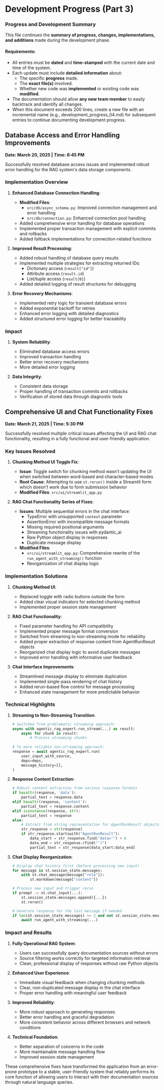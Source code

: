 # Development Progress (Part 3)
### Progress and Development Summary  

This file continues the **summary of progress, changes, implementations, and additions** made during the development phase.  

#### **Requirements:**  
- All entries must be **dated** and **time-stamped** with the current date and time of the system.  
- Each update must include **detailed information** about:  
  - The specific **progress** made.  
  - The **exact file(s)** involved.  
  - Whether new code was **implemented** or existing code was **modified**.  
- The documentation should allow **any new team member** to easily backtrack and identify all changes.
- When this document exceeds 200 lines, create a new file with an incremental name (e.g., development_progress_04.md) for subsequent entries to continue documenting development progress.

## Database Access and Error Handling Improvements
**Date: March 20, 2025 | Time: 6:45 PM**

Successfully resolved database access issues and implemented robust error handling for the RAG system's data storage components.

### Implementation Overview

1. **Enhanced Database Connection Handling**:
   - **Modified Files**: 
     - `src/db/async_schema.py`: Improved connection management and error handling
     - `src/db/connection.py`: Enhanced connection pool handling
   - Added comprehensive error handling for database operations
   - Implemented proper transaction management with explicit commits and rollbacks
   - Added fallback implementations for connection-related functions

2. **Improved Result Processing**:
   - Added robust handling of database query results
   - Implemented multiple strategies for extracting returned IDs:
     - Dictionary access (`result["id"]`)
     - Attribute access (`result.id`)
     - List/tuple access (`result[0]`)
   - Added detailed logging of result structures for debugging

3. **Error Recovery Mechanisms**:
   - Implemented retry logic for transient database errors
   - Added exponential backoff for retries
   - Enhanced error logging with detailed diagnostics
   - Added structured error logging for better traceability

### Impact

1. **System Reliability**:
   - Eliminated database access errors
   - Improved transaction handling
   - Better error recovery mechanisms
   - More detailed error logging

2. **Data Integrity**:
   - Consistent data storage
   - Proper handling of transaction commits and rollbacks
   - Verification of stored data through diagnostic tools

## Comprehensive UI and Chat Functionality Fixes
**Date: March 21, 2025 | Time: 5:30 PM**

Successfully resolved multiple critical issues affecting the UI and RAG chat functionality, resulting in a fully functional and user-friendly application.

### Key Issues Resolved

1. **Chunking Method UI Toggle Fix**:
   - **Issue**: Toggle switch for chunking method wasn't updating the UI when switched between word-based and character-based modes
   - **Root Cause**: Attempting to use `st.rerun()` inside a Streamlit form which doesn't work due to form submission behavior
   - **Modified Files**: `src/ui/streamlit_app.py`

2. **RAG Chat Functionality Series of Fixes**:
   - **Issues**: Multiple sequential errors in the chat interface:
     - TypeError with unsupported `context` parameter
     - AssertionError with incompatible message formats
     - Missing required positional arguments
     - Streaming functionality issues with pydantic_ai
     - Raw Python object display in responses
     - Duplicate message display
   - **Modified Files**: 
     - `src/ui/streamlit_app.py`: Comprehensive rewrite of the `run_agent_with_streaming()` function
     - Reorganization of chat display logic

### Implementation Solutions

1. **Chunking Method UI**:
   - Replaced toggle with radio buttons outside the form
   - Added clear visual indicators for selected chunking method
   - Implemented proper session state management

2. **RAG Chat Functionality**:
   - Fixed parameter handling for API compatibility
   - Implemented proper message format conversion
   - Switched from streaming to non-streaming mode for reliability
   - Added proper extraction of response content from AgentRunResult objects
   - Reorganized chat display logic to avoid duplicate messages
   - Improved error handling with informative user feedback

3. **Chat Interface Improvements**:
   - Streamlined message display to eliminate duplication
   - Implemented single-pass rendering of chat history
   - Added rerun-based flow control for message processing
   - Enhanced state management for more predictable behavior

### Technical Highlights

1. **Streaming to Non-Streaming Transition**:
   ```python
   # Switched from problematic streaming approach:
   async with agentic_rag_expert.run_stream(...) as result:
       async for chunk in result:
           # Process streaming chunks
           
   # To more reliable non-streaming approach:
   response = await agentic_rag_expert.run(
       user_input_with_source,
       deps=deps,
       message_history=[],
   )
   ```

2. **Response Content Extraction**:
   ```python
   # Robust content extraction from various response formats
   if hasattr(response, 'data'):
       partial_text = response.data
   elif hasattr(response, 'content'):
       partial_text = response.content
   elif isinstance(response, str):
       partial_text = response
   else:
       # Extract from string representation for AgentRunResult objects
       str_response = str(response)
       if str_response.startswith("AgentRunResult"):
           data_start = str_response.find("data='") + 6
           data_end = str_response.rfind("')")
           partial_text = str_response[data_start:data_end]
   ```

3. **Chat Display Reorganization**:
   ```python
   # Display chat history first (before processing new input)
   for message in st.session_state.messages:
       with st.chat_message(message["role"]):
           st.markdown(message["content"])
   
   # Process new input and trigger rerun
   if prompt := st.chat_input(...):
       st.session_state.messages.append({...})
       st.rerun()
   
   # Generate response for the last message if needed
   if len(st.session_state.messages) >= 2 and not st.session_state.messages[-1]["content"]:
       await run_agent_with_streaming(...)
   ```

### Impact and Results

1. **Fully Operational RAG System**:
   - Users can successfully query documentation sources without errors
   - Source filtering works correctly for targeted information retrieval
   - Clean, professional display of responses without raw Python objects

2. **Enhanced User Experience**:
   - Immediate visual feedback when changing chunking methods
   - Clear, non-duplicated message display in the chat interface
   - Proper error handling with meaningful user feedback

3. **Improved Reliability**:
   - More robust approach to generating responses
   - Better error handling and graceful degradation
   - More consistent behavior across different browsers and network conditions

4. **Technical Foundation**:
   - Better separation of concerns in the code
   - More maintainable message handling flow
   - Improved session state management

These comprehensive fixes have transformed the application from an error-prone prototype to a stable, user-friendly system that reliably performs its core function of allowing users to interact with their documentation sources through natural language queries.